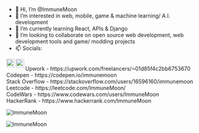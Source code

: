 - 👋 Hi, I’m @ImmuneMoon
- 👀 I’m interested in web, mobile, game & machine learning/ A.I. development
- 🌱 I’m currently learning React, APIs & Django
- 💞️ I’m looking to collaborate on open source web development, web development tools and game/ modding projects
- 📫 Socials:
<div displ>
 <a href="https://twitter.com/ImmuneMoon">
  <img align="left" alt="ImmuneMoon | Twitter" width="22px" src="https://raw.githubusercontent.com/peterthehan/peterthehan/master/assets/twitter.svg" />
</a>
<a href="https://www.linkedin.com/in/in/p-alex-j/">
  <img align="left" alt="ImmuneMoon | Linkedin" width="22px" src="https://raw.githubusercontent.com/peterthehan/peterthehan/master/assets/linkedin.svg" />
</a>
<br> Upwork - https://upwork.com/freelancers/~01d85f4c2bb6753670
<br> Codepen - https://codepen.io/immunemoon
<br> Stack Overflow - https://stackoverflow.com/users/16596160/immunemoon
<br> Leetcode - https://leetcode.com/ImmuneMoon/
<br> CodeWars - https://www.codewars.com/users/ImmuneMoon
<br> HackerRank - https://www.hackerrank.com/ImmuneMoon
</div>

<p>
 <img align="center" src="https://github-readme-stats.vercel.app/api/top-langs?username=ImmuneMoon&show_icons=true&locale=en&layout=compact" alt="ImmuneMoon" />
</p> 
<p>&nbsp;
 <img align="left" src="https://github-readme-stats.vercel.app/api?username=ImmuneMoon&show_icons=true&locale=en" alt="ImmuneMoon" />
</p>
 
